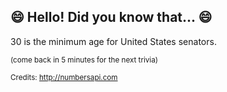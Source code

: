## 😄 Hello! Did you know that... 😄
30 is the minimum age for United States senators.

<sup>(come back in 5 minutes for the next trivia)</sup>


<sup>Credits: http://numbersapi.com</sup>
